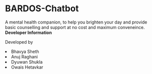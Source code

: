 # BARDOS-Chatbot
A mental health companion, to help you brighten your day and provide basic counselling and support at no cost and maximum conveneince.
**Developer Information**
<p>Developed by
  <li>Bhavya Sheth</li>
  <li>Anuj Raghani</li>
  <li>Dyuwan Shukla</li>
  <li>Owais Hetavkar</li>
